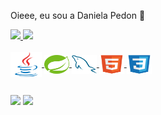 Oieee, eu sou a Daniela Pedon 👋

 <div>
  <a href="https://github.com/daniela2022">
  <img height="180em" src="https://github-readme-stats.vercel.app/api?username=daniela2022&show_icons=true&theme=cobalt&include_all_commits=true&count_private=true"/>
  <img height="180em" src="https://github-readme-stats.vercel.app/api/top-langs/?username=daniela2022&layout=compact&langs_count=7&theme=cobalt"/>
</div>
 
 <div style="display: inline_block"><br>
  <img align="center"  height="40" width="50" src="https://raw.githubusercontent.com/devicons/devicon/master/icons/java/java-original.svg">
   <img align="center"  height="30" width="40" src="https://raw.githubusercontent.com/devicons/devicon/master/icons/spring/spring-original.svg">
   <img align="center" height="30" width="40" src="https://raw.githubusercontent.com/devicons/devicon/master/icons/mysql/mysql-original.svg">
  <img align="center"  height="30" width="40" src="https://raw.githubusercontent.com/devicons/devicon/master/icons/html5/html5-original.svg">
  <img align="center"  height="30" width="40" src="https://raw.githubusercontent.com/devicons/devicon/master/icons/css3/css3-original.svg">
  
</div>
 
 ##
 
 <div>
 <a href = "mailto:contato@danielapedon3@gmail.com"><img src="https://img.shields.io/badge/Gmail-D14836?style=for-the-badge&logo=gmail&logoColor=white"></a>
  <a href="https://www.linkedin.com/in/daniela-pedon-" target="_blank"><img src="https://img.shields.io/badge/-LinkedIn-%230077B5?style=for-the-badge&logo=linkedin&logoColor=white" target="_blank"></a> 
  

 
 </div>
  
<!--
**daniela2022/daniela2022** is a ✨ _special_ ✨ repository because its `README.md` (this file) appears on your GitHub profile.

Here are some ideas to get you started:

- 🔭 I’m currently working on ...
- 🌱 I’m currently learning ...
- 👯 I’m looking to collaborate on ...
- 🤔 I’m looking for help with ...
- 💬 Ask me about ...
- 📫 How to reach me: ...
- 😄 Pronouns: ...
- ⚡ Fun fact: ...
-->
